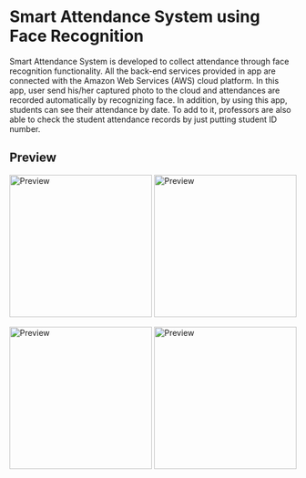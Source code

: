 # Smart Attendance System using Face Recognition

Smart Attendance System is developed to collect attendance through face recognition functionality. All the back-end services provided in app are connected with the Amazon Web Services (AWS) cloud platform. In this app, user send his/her captured photo to the cloud and attendances are recorded automatically by recognizing face. In addition, by using this app, students can see their attendance by date. To add to it, professors are also able to check the student attendance records by just putting student ID number. 

## Preview

<img src="https://user-images.githubusercontent.com/93727769/159331989-668fbd6a-c66f-4067-9fb1-1ee5180e6704.png" alt="Preview" width=250> <img src="https://user-images.githubusercontent.com/93727769/159331993-ec7bed0d-c899-4637-a56c-f47a924cbb1b.png" alt="Preview" width=250>

<img src="https://user-images.githubusercontent.com/93727769/159331996-c379a1c4-dac8-42df-965b-9d872c4a3957.png" alt="Preview" width=250> <img src="https://user-images.githubusercontent.com/93727769/159331998-5906673f-3c10-4ced-a8eb-1837d64f78d9.png" alt="Preview" width=250>

